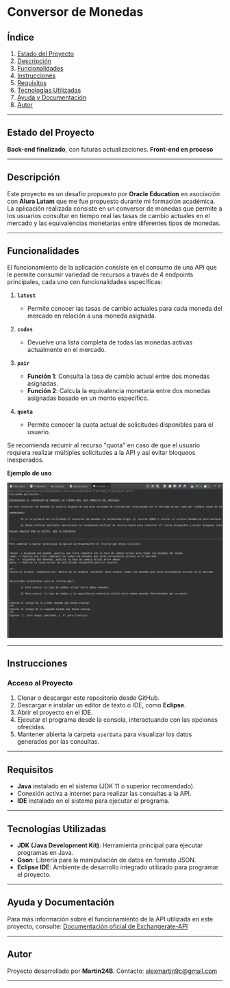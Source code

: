 # Conversor de Monedas

## Índice
1. [Estado del Proyecto](#estado-del-proyecto)
2. [Descripción](#descripción)
3. [Funcionalidades](#funcionalidades)
4. [Instrucciones](#Instrucciones)
5. [Requisitos](#requisitos)
6. [Tecnologías Utilizadas](#tecnologías-utilizadas)
7. [Ayuda y Documentación](#ayuda-y-documentación)
8. [Autor](#autor)

---

## Estado del Proyecto
**Back-end finalizado**, con futuras actualizaciones.
**Front-end en proceso** 

---

## Descripción
Este proyecto es un desafío propuesto por **Oracle Education** en asociación con **Alura Latam** que me fue propuesto durante mi formación académica. La aplicación realizada consiste en un conversor de monedas que permite a los usuarios consultar en tiempo real las tasas de cambio actuales en el mercado y las equivalencias monetarias entre diferentes tipos de monedas. 

---

## Funcionalidades

El funcionamiento de la aplicación consiste en el consumo de una API que le permite consumir variedad de recursos a través de 4 endpoints principales, cada uno con funcionalidades específicas: 

1. **`latest`**
   - Permite conocer las tasas de cambio actuales para cada moneda del mercado en relación a una moneda asignada.

2. **`codes`** 
   - Devuelve una lista completa de todas las monedas activas actualmente en el mercado.

3. **`pair`** 
   - **Función 1**: Consulta la tasa de cambio actual entre dos monedas asignadas. 
   - **Función 2**: Calcula la equivalencia monetaria entre dos monedas asignadas basado en un monto específico.

4. **`quota`** 
   - Permite conocer la cuota actual de solicitudes disponibles para el usuario.

Se recomienda recurrir al recurso "quota" en caso de que el usuario requiera realizar múltiples solicitudes a la API y así evitar bloqueos inesperados.

**Ejemplo de uso** 

![Recurso pair](img/example.png)

---

## Instrucciones
### Acceso al Proyecto
1. Clonar o descargar este repositorio desde GitHub.
2. Descargar e instalar un editor de texto o IDE, como **Eclipse**.
3. Abrir el proyecto en el IDE.
4. Ejecutar el programa desde la consola, interactuando con las opciones ofrecidas.
5. Mantener abierta la carpeta `userData` para visualizar los datos generados por las consultas.

---

## Requisitos
- **Java** instalado en el sistema (JDK 11 o superior recomendado).
- Conexión activa a internet para realizar las consultas a la API.
- **IDE** instalado en el sistema para ejecutar el programa. 

---

## Tecnologías Utilizadas
- **JDK (Java Development Kit)**: Herramienta principal para ejecutar programas en Java.
- **Gson**: Librería para la manipulación de datos en formato JSON.
- **Eclipse IDE**: Ambiente de desarrollo integrado utilizado para programar el proyecto.

---

## Ayuda y Documentación
Para más información sobre el funcionamiento de la API utilizada en este proyecto, consulte: 
[Documentación oficial de Exchangerate-API](https://www.exchangerate-api.com/docs/overview)

---

## Autor
Proyecto desarrollado por **Martin24B**. 
Contacto: [alexmartin9c@gmail.com](mailto:alexmartin9c@gmail.com)

---

